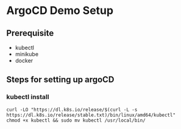 # ArgoCD Demo Setup

## Prerequisite

- kubectl
- minikube
- docker

## Steps for setting up argoCD

### kubectl install
```
curl -LO "https://dl.k8s.io/release/$(curl -L -s https://dl.k8s.io/release/stable.txt)/bin/linux/amd64/kubectl"
chmod +x kubectl && sudo mv kubectl /usr/local/bin/
```